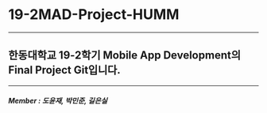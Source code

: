 # 19-2MAD-Project-HUMM
-------
## 한동대학교 19-2학기 Mobile App Development의 Final Project Git입니다.
-------
##### Member : 도윤재, 박민준, 길은실
